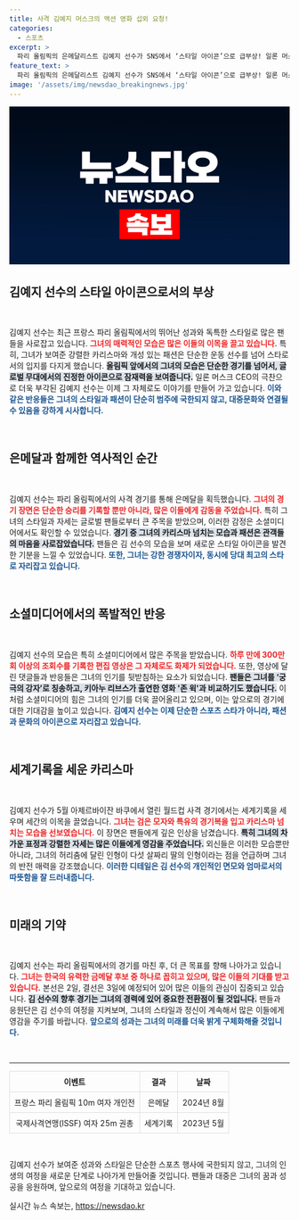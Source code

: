 ```yaml
---
title: 사격 김예지 머스크의 액션 영화 섭외 요청!
categories:
  - 스포츠
excerpt: >
  파리 올림픽의 은메달리스트 김예지 선수가 SNS에서 ‘스타일 아이콘’으로 급부상! 일론 머스크의 극찬과 수백만 조회수의 영상이 그를 영화 주인공으로 떠올리게 한다. 팬들의 반전 매력에 빠져보세요!
feature_text: >
  파리 올림픽의 은메달리스트 김예지 선수가 SNS에서 ‘스타일 아이콘’으로 급부상! 일론 머스크의 극찬과 수백만 조회수의 영상이 그를 영화 주인공으로 떠올리게 한다. 팬들의 반전 매력에 빠져보세요!
image: '/assets/img/newsdao_breakingnews.jpg'
---
```


<p><img src="/assets/img/newsdao_breakingnews.jpg" alt="flaretime 속보" /></p>

<h2 data-ke-size="size26">김예지 선수의 스타일 아이콘으로서의 부상</h2>

<p data-ke-size="size16">&nbsp;</p>

<p>김예지 선수는 최근 프랑스 파리 올림픽에서의 뛰어난 성과와 독특한 스타일로 많은 팬들을 사로잡고 있습니다. <b><span style="color: #ee2323;">그녀의 매력적인 모습은 많은 이들의 이목을 끌고 있습니다.</span></b> 특히, 그녀가 보여준 강렬한 카리스마와 개성 있는 패션은 단순한 운동 선수를 넘어 스타로서의 입지를 다지게 했습니다. <b><span style="background-color: #21538527;">올림픽 앞에서의 그녀의 모습은 단순한 경기를 넘어서, 글로벌 무대에서의 진정한 아이콘으로 잠재력을 보여줍니다.</span></b> 일론 머스크 CEO의 극찬으로 더욱 부각된 김예지 선수는 이제 그 자체로도 이야기를 만들어 가고 있습니다. <b><span style="color: #1a5490;">이와 같은 반응들은 그녀의 스타일과 패션이 단순히 범주에 국한되지 않고, 대중문화와 연결될 수 있음을 강하게 시사합니다.</span></b></p>

<p data-ke-size="size16">&nbsp;</p>

<h2 data-ke-size="size26">은메달과 함께한 역사적인 순간</h2>

<p data-ke-size="size16">&nbsp;</p>

<p>김예지 선수는 파리 올림픽에서의 사격 경기를 통해 은메달을 획득했습니다. <b><span style="color: #ee2323;">그녀의 경기 장면은 단순한 승리를 기록할 뿐만 아니라, 많은 이들에게 감동을 주었습니다.</span></b> 특히 그녀의 스타일과 자세는 글로벌 팬들로부터 큰 주목을 받았으며, 이러한 감정은 소셜미디어에서도 확인할 수 있었습니다. <b><span style="background-color: #21538527;">경기 중 그녀의 카리스마 넘치는 모습과 패션은 관객들의 마음을 사로잡았습니다.</span></b> 팬들은 김 선수의 모습을 보며 새로운 스타일 아이콘을 발견한 기분을 느낄 수 있었습니다. <b><span style="color: #1a5490;">또한, 그녀는 강한 경쟁자이자, 동시에 당대 최고의 스타로 자리잡고 있습니다.</span></b></p>

<p data-ke-size="size16">&nbsp;</p>

<h2 data-ke-size="size26">소셜미디어에서의 폭발적인 반응</h2>

<p data-ke-size="size16">&nbsp;</p>

<p>김예지 선수의 모습은 특히 소셜미디어에서 많은 주목을 받았습니다. <b><span style="color: #ee2323;">하루 만에 300만 회 이상의 조회수를 기록한 편집 영상은 그 자체로도 화제가 되었습니다.</span></b> 또한, 영상에 달린 댓글들과 반응들은 그녀의 인기를 뒷받침하는 요소가 되었습니다. <b><span style="background-color: #21538527;">팬들은 그녀를 ‘궁극의 강자’로 칭송하고, 키아누 리브스가 출연한 영화 '존 윅'과 비교하기도 했습니다.</span></b> 이처럼 소셜미디어의 힘은 그녀의 인기를 더욱 끌어올리고 있으며, 이는 앞으로의 경기에 대한 기대감을 높이고 있습니다. <b><span style="color: #1a5490;">김예지 선수는 이제 단순한 스포츠 스타가 아니라, 패션과 문화의 아이콘으로 자리잡고 있습니다.</span></b></p>

<p data-ke-size="size16">&nbsp;</p>

<h2 data-ke-size="size26">세계기록을 세운 카리스마</h2>

<p data-ke-size="size16">&nbsp;</p>

<p>김예지 선수가 5월 아제르바이잔 바쿠에서 열린 월드컵 사격 경기에서는 세계기록을 세우며 세간의 이목을 끌었습니다. <b><span style="color: #ee2323;">그녀는 검은 모자와 특유의 경기복을 입고 카리스마 넘치는 모습을 선보였습니다.</span></b> 이 장면은 팬들에게 깊은 인상을 남겼습니다. <b><span style="background-color: #21538527;">특히 그녀의 차가운 표정과 강렬한 자세는 많은 이들에게 영감을 주었습니다.</span></b> 외신들은 이러한 모습뿐만 아니라, 그녀의 허리춤에 달린 인형이 다섯 살짜리 딸의 인형이라는 점을 언급하며 그녀의 반전 매력을 강조했습니다. <b><span style="color: #1a5490;">이러한 디테일은 김 선수의 개인적인 면모와 엄마로서의 따뜻함을 잘 드러내줍니다.</span></b></p>

<p data-ke-size="size16">&nbsp;</p>

<h2 data-ke-size="size26">미래의 기약</h2>

<p data-ke-size="size16">&nbsp;</p>

<p>김예지 선수는 파리 올림픽에서의 경기를 마친 후, 더 큰 목표를 향해 나아가고 있습니다. <b><span style="color: #ee2323;">그녀는 한국의 유력한 금메달 후보 중 하나로 꼽히고 있으며, 많은 이들의 기대를 받고 있습니다.</span></b> 본선은 2일, 결선은 3일에 예정되어 있어 많은 이들의 관심이 집중되고 있습니다. <b><span style="background-color: #21538527;">김 선수의 향후 경기는 그녀의 경력에 있어 중요한 전환점이 될 것입니다.</span></b> 팬들과 응원단은 김 선수의 여정을 지켜보며, 그녀의 스타일과 정신이 계속해서 많은 이들에게 영감을 주기를 바랍니다. <b><span style="color: #1a5490;">앞으로의 성과는 그녀의 미래를 더욱 밝게 구체화해줄 것입니다.</span></b></p>

<p data-ke-size="size16">&nbsp;</p>

<hr>

<table style="width: 100%; border-collapse: collapse;">
    <tr>
        <th style="border: 1px solid #dddddd; text-align: center; padding: 8px;"><b>이벤트</b></th>
        <th style="border: 1px solid #dddddd; text-align: center; padding: 8px;"><b>결과</b></th>
        <th style="border: 1px solid #dddddd; text-align: center; padding: 8px;"><b>날짜</b></th>
    </tr>
    <tr>
        <td style="border: 1px solid #dddddd; text-align: center; padding: 8px;">프랑스 파리 올림픽 10m 여자 개인전</td>
        <td style="border: 1px solid #dddddd; text-align: center; padding: 8px;">은메달</td>
        <td style="border: 1px solid #dddddd; text-align: center; padding: 8px;">2024년 8월</td>
    </tr>
    <tr>
        <td style="border: 1px solid #dddddd; text-align: center; padding: 8px;">국제사격연맹(ISSF) 여자 25m 권총</td>
        <td style="border: 1px solid #dddddd; text-align: center; padding: 8px;">세계기록</td>
        <td style="border: 1px solid #dddddd; text-align: center; padding: 8px;">2023년 5월</td>
    </tr>
</table>

<p data-ke-size="size16">&nbsp;</p> 

<p>김예지 선수가 보여준 성과와 스타일은 단순한 스포츠 행사에 국한되지 않고, 그녀의 인생의 여정을 새로운 단계로 나아가게 만들어줄 것입니다. 팬들과 대중은 그녀의 꿈과 성공을 응원하며, 앞으로의 여정을 기대하고 있습니다.</p>
실시간 뉴스 속보는, <a href="https://newsdao.kr" rel="dofollow">https://newsdao.kr</a>


